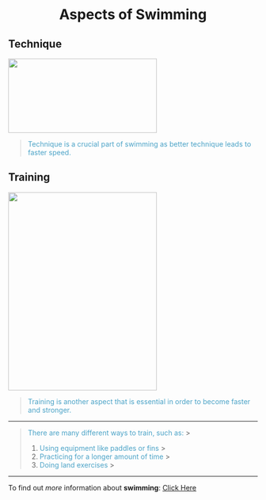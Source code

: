 
# <center> Aspects of Swimming </center>

## Technique
<img src="https://d32ydbgkw6ghe6.cloudfront.net/production/uploads/cover_images/dcb1c8ce2677774579e854d473897f11ec4c/i1080x475.jpg" width="300" height="150">

> <font color="#4ba3c7"> Technique is a crucial part of swimming as better technique leads to faster speed. </font>

## Training
<img src="http://cen.acs.org/content/dam/cen/94/31/09431-cover-openercxd.jpg" width="300" height="400">

> <font color="#4ba3c7"> Training is another aspect that is essential in order to become faster and stronger. </font> 
-----
> <font color="#4ba3c7"> There are many different ways to train, such as: </font> >
> 1. <font color="#4ba3c7"> Using equipment like paddles or fins </font> >
> 2. <font color="#4ba3c7"> Practicing for a longer amount of time </font> > 
> 3. <font color="#4ba3c7"> Doing land exercises </font> >

-----
To find out *more* information about **swimming**: [Click Here](https://en.wikipedia.org/wiki/Swimming)
